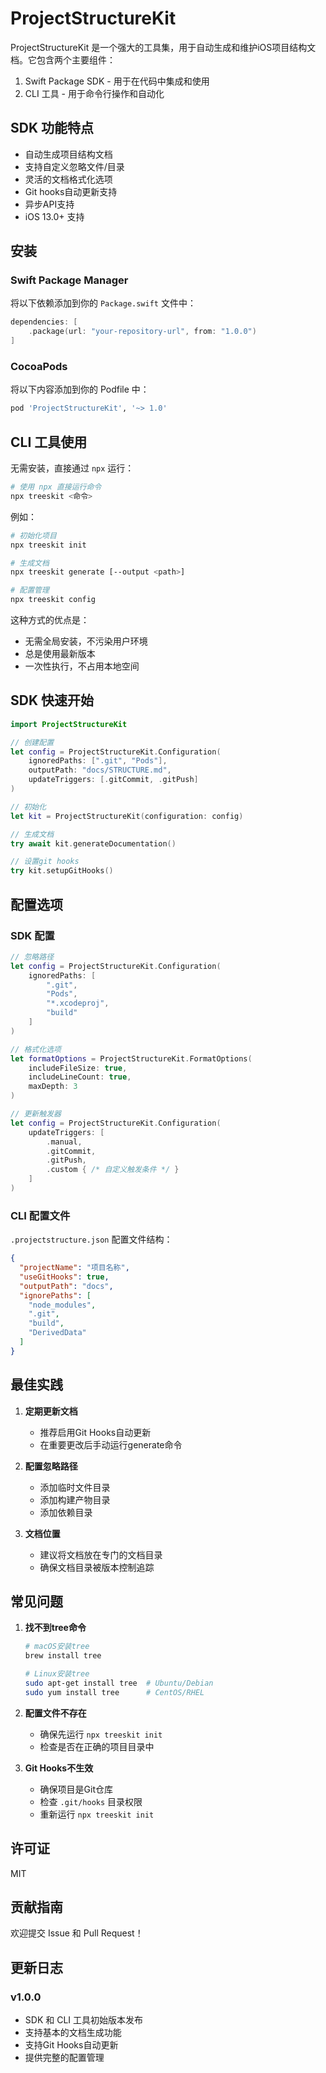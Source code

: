# ProjectStructureKit

ProjectStructureKit 是一个强大的工具集，用于自动生成和维护iOS项目结构文档。它包含两个主要组件：
1. Swift Package SDK - 用于在代码中集成和使用
2. CLI 工具 - 用于命令行操作和自动化

## SDK 功能特点

- 自动生成项目结构文档
- 支持自定义忽略文件/目录
- 灵活的文档格式化选项
- Git hooks自动更新支持
- 异步API支持
- iOS 13.0+ 支持

## 安装

### Swift Package Manager

将以下依赖添加到你的 `Package.swift` 文件中：

```swift
dependencies: [
    .package(url: "your-repository-url", from: "1.0.0")
]
```

### CocoaPods

将以下内容添加到你的 Podfile 中：

```ruby
pod 'ProjectStructureKit', '~> 1.0'
```

## CLI 工具使用

无需安装，直接通过 `npx` 运行：

```bash
# 使用 npx 直接运行命令
npx treeskit <命令>
```

例如：

```bash
# 初始化项目
npx treeskit init

# 生成文档
npx treeskit generate [--output <path>]

# 配置管理
npx treeskit config
```

这种方式的优点是：
- 无需全局安装，不污染用户环境
- 总是使用最新版本
- 一次性执行，不占用本地空间

## SDK 快速开始

```swift
import ProjectStructureKit

// 创建配置
let config = ProjectStructureKit.Configuration(
    ignoredPaths: [".git", "Pods"],
    outputPath: "docs/STRUCTURE.md",
    updateTriggers: [.gitCommit, .gitPush]
)

// 初始化
let kit = ProjectStructureKit(configuration: config)

// 生成文档
try await kit.generateDocumentation()

// 设置git hooks
try kit.setupGitHooks()
```

## 配置选项

### SDK 配置

```swift
// 忽略路径
let config = ProjectStructureKit.Configuration(
    ignoredPaths: [
        ".git",
        "Pods",
        "*.xcodeproj",
        "build"
    ]
)

// 格式化选项
let formatOptions = ProjectStructureKit.FormatOptions(
    includeFileSize: true,
    includeLineCount: true,
    maxDepth: 3
)

// 更新触发器
let config = ProjectStructureKit.Configuration(
    updateTriggers: [
        .manual,
        .gitCommit,
        .gitPush,
        .custom { /* 自定义触发条件 */ }
    ]
)
```

### CLI 配置文件

`.projectstructure.json` 配置文件结构：

```json
{
  "projectName": "项目名称",
  "useGitHooks": true,
  "outputPath": "docs",
  "ignorePaths": [
    "node_modules",
    ".git",
    "build",
    "DerivedData"
  ]
}
```

## 最佳实践

1. **定期更新文档**
   - 推荐启用Git Hooks自动更新
   - 在重要更改后手动运行generate命令

2. **配置忽略路径**
   - 添加临时文件目录
   - 添加构建产物目录
   - 添加依赖目录

3. **文档位置**
   - 建议将文档放在专门的文档目录
   - 确保文档目录被版本控制追踪

## 常见问题

1. **找不到tree命令**
   ```bash
   # macOS安装tree
   brew install tree
   
   # Linux安装tree
   sudo apt-get install tree  # Ubuntu/Debian
   sudo yum install tree      # CentOS/RHEL
   ```

2. **配置文件不存在**
   - 确保先运行 `npx treeskit init`
   - 检查是否在正确的项目目录中

3. **Git Hooks不生效**
   - 确保项目是Git仓库
   - 检查 `.git/hooks` 目录权限
   - 重新运行 `npx treeskit init`

## 许可证

MIT

## 贡献指南

欢迎提交 Issue 和 Pull Request！

## 更新日志

### v1.0.0
- SDK 和 CLI 工具初始版本发布
- 支持基本的文档生成功能
- 支持Git Hooks自动更新
- 提供完整的配置管理